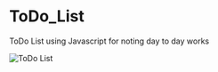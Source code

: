 # ToDo_List
ToDo List using Javascript for noting day to day works

![ToDo List](https://github.com/viswajitverma/ToDo_List/assets/114184311/67dc9506-3794-4ce5-813c-834bc7d0399f)
